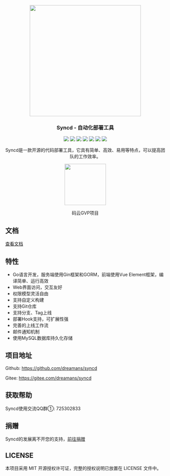 <p align="center">
    <img align="center" src="docs/assets/img/logo-blue.svg" width="350px" />
</p>
<h3 align="center">Syncd - 自动化部署工具</h3>
<p align="center">
    <a href="https://travis-ci.org/dreamans/syncd"><img src="https://img.shields.io/travis/dreamans/syncd/master.svg" /></a>
    <a href="https://github.com/dreamans/syncd/blob/master/LICENSE"><img src="https://img.shields.io/github/license/dreamans/syncd.svg" /></a>
    <a href="https://github.com/dreamans/syncd/releases"><img src="https://img.shields.io/github/release/dreamans/syncd.svg" /></a>
    <a href="https://github.com/dreamans/syncd/stargazers"><img src="https://img.shields.io/github/stars/dreamans/syncd.svg" /></a>
    <a href="https://github.com/dreamans/syncd/network/members"><img src="https://img.shields.io/github/forks/dreamans/syncd.svg" /></a>
    <a href='https://gitee.com/dreamans/syncd/stargazers'><img src='https://gitee.com/dreamans/syncd/badge/star.svg?theme=dark' /></a>
    <a href='https://gitee.com/dreamans/syncd/members'><img src='https://gitee.com/dreamans/syncd/badge/fork.svg?theme=dark' /></a>
</p>
<p align="center">Syncd是一款开源的代码部署工具，它具有简单、高效、易用等特点，可以提高团队的工作效率。</p>
<p align="center"><a href="https://gitee.com/dreamans/syncd"><img width="130px" align="center" src="docs/assets/img/gitee-logo-black.svg" /></a></p>
<p align="center">码云GVP项目</p>

## 文档

[查看文档](https://syncd.cc)

## 特性

- Go语言开发，服务端使用Gin框架和GORM，前端使用Vue Element框架，编译简单、运行高效
- Web界面访问，交互友好
- 权限模型灵活自由
- 支持自定义构建
- 支持Git仓库
- 支持分支、Tag上线
- 部署Hook支持，可扩展性强
- 完善的上线工作流
- 邮件通知机制
- 使用MySQL数据库持久化存储

## 项目地址

Github: https://github.com/dreamans/syncd

Gitee: https://gitee.com/dreamans/syncd

## 获取帮助

Syncd使用交流QQ群①: 725302833

## 捐赠

Syncd的发展离不开您的支持，[前往捐赠](https://syncd.cc/docs/#donate.md)

## LICENSE

本项目采用 MIT 开源授权许可证，完整的授权说明已放置在 LICENSE 文件中。
